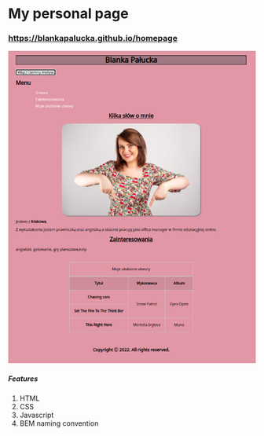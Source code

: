 # My personal page

### https://blankapalucka.github.io/homepage
![Main View](./docs/main%20view.png)

##### Features
1. HTML
2. CSS
3. Javascript
4. BEM naming convention

